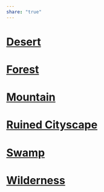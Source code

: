 ```yaml
---
share: "true"
---
```



# [Desert](Desert.md)

# [Forest](Forest.md)
# [Mountain](Mountain.md)

# [Ruined Cityscape](Ruined%20Cityscape.md)
# [Swamp](Swamp.md)
# [Wilderness](Wilderness.md)